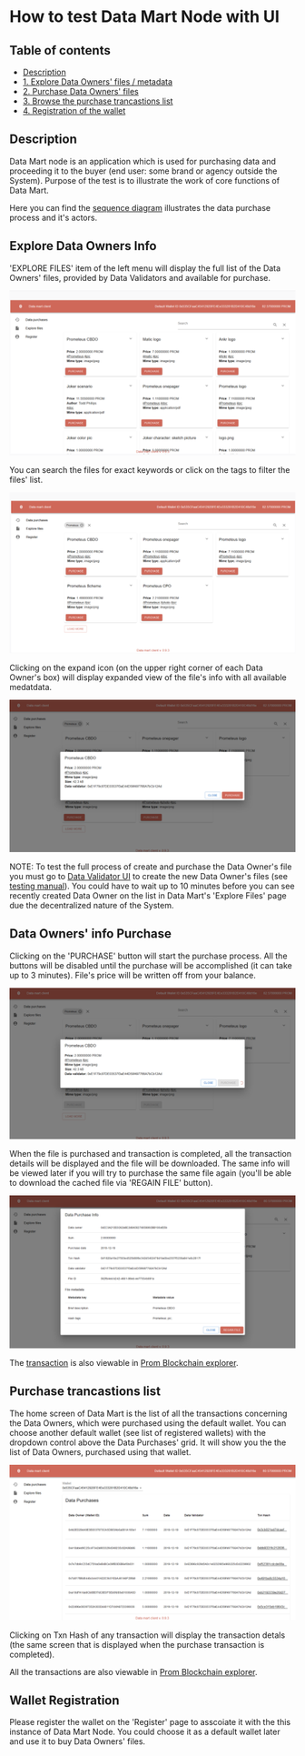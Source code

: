 # How to test Data Mart Node with UI

## Table of contents

- [Description](#description)
- [1. Explore Data Owners' files / metadata](#explore-data-owners-info)
- [2. Purchase Data Owners' files](#data-owners-info-purchase)
- [3. Browse the purchase trancastions list](#purchase-trancastions-list)
- [4. Registration of the wallet](#wallet-registration)


## Description

Data Mart node is an application which is used for purchasing data and proceeding it to the buyer (end user: some brand or agency outside the System). Purpose of the test is to illustrate the work of core functions of Data Mart.

Here you can find the [sequence diagram](https://github.com/Prometeus-Network/prometeus/wiki/Data-Purchase-Diagram) illustrates the data purchase process and it's actors.

## Explore Data Owners Info

'EXPLORE FILES' item of the left menu will display the full list of the Data Owners' files, provided by Data Validators and available for purchase. 

<img src="https://github.com/Prometeus-Network/prometeus/blob/master/docs/explore1.png" alt="Data owners browsing">

You can search the files for exact keywords or click on the tags to filter the files' list.

<img src="https://github.com/Prometeus-Network/prometeus/blob/master/docs/explore1a.png" alt="Data owners tags">

Clicking on the expand icon (on the upper right corner of each Data Owner's box) will display expanded view of the file's info with all available medatdata.

<img src="https://github.com/Prometeus-Network/prometeus/blob/master/docs/purchase1.png" alt="Data owners expanded">

NOTE: To test the full process of create and purchase the Data Owner's file you must go to [Data Validator UI](http://178.128.240.29/data-sales) to create the new Data Owner's files (see [testing manual](https://github.com/Prometeus-Network/data-validator-node/blob/master/test.md)). You could have to wait up to 10 minutes before you can see recently created Data Owner on the list in Data Mart's 'Explore Files' page due the decentralized nature of the System.

## Data Owners' info Purchase

Clicking on the 'PURCHASE' button will start the purchase process. All the buttons will be disabled until the purchase will be accomplished (it can take up to 3 minutes). File's price will be written off from your balance.

<img src="https://github.com/Prometeus-Network/prometeus/blob/master/docs/purchase2.png" alt="Purchasing file">

When the file is purchased and transaction is completed, all the transaction details will be displayed and the file will be downloaded. The same info will be viewed later if you will try to purchase the same file again (you'll be able to download the cached file via 'REGAIN FILE' button).

<img src="https://github.com/Prometeus-Network/prometeus/blob/master/docs/purchase3.png" alt="Purchased file">

The [transaction](https://github.com/Prometeus-Network/prometeus/blob/master/docs/transaction2.png) is also viewable in [Prom Blockchain explorer](http://178.62.211.224/).

## Purchase trancastions list

The home screen of Data Mart is the list of all the transactions concerning the Data Owners, which were purchased using the default wallet. You can choose another default wallet (see list of registered wallets) with the dropdown control above the Data Purchases' grid. It will show you the the list of Data Owners, purchased using that wallet.

<img src="https://github.com/Prometeus-Network/prometeus/blob/master/docs/purchases1.png" alt="Purchased file">

Clicking on Txn Hash of any transaction will display the transaction detals (the same screen that is displayed when the purchase transaction is completed).

All the transactions are also viewable in [Prom Blockchain explorer](http://178.62.211.224/).

## Wallet Registration

Please register the wallet on the 'Register' page to asscoiate it with the this instance of Data Mart Node. You could choose it as a default wallet later and use it to buy Data Owners' files.

